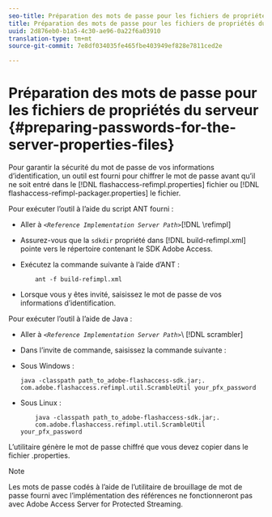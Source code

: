 ```yaml
---
seo-title: Préparation des mots de passe pour les fichiers de propriétés du serveur
title: Préparation des mots de passe pour les fichiers de propriétés du serveur
uuid: 2d876eb0-b1a5-4c30-ae96-0a22f6a03910
translation-type: tm+mt
source-git-commit: 7e8df034035fe465fbe403949ef828e7811ced2e

---
```



# Préparation des mots de passe pour les fichiers de propriétés du serveur {#preparing-passwords-for-the-server-properties-files}

Pour garantir la sécurité du mot de passe de vos informations d’identification, un outil est fourni pour chiffrer le mot de passe avant qu’il ne soit entré dans le [!DNL flashaccess-refimpl.properties] fichier ou [!DNL flashaccess-refimpl-packager.properties] le fichier.

Pour exécuter l’outil à l’aide du script ANT fourni :

* Aller à *`<Reference Implementation Server Path>`*[!DNL \refimpl]

* Assurez-vous que la `sdkdir` propriété dans [!DNL build-refimpl.xml] pointe vers le répertoire contenant le SDK Adobe Access.
* Exécutez la commande suivante à l’aide d’ANT :

   ```
       ant -f build-refimpl.xml
   ```

* Lorsque vous y êtes invité, saisissez le mot de passe de vos informations d’identification.

Pour exécuter l’outil à l’aide de Java :

* Aller à *`<Reference Implementation Server Path>`*\ [!DNL scrambler]

* Dans l’invite de commande, saisissez la commande suivante :

* Sous Windows :

   ```
   java -classpath path_to_adobe-flashaccess-sdk.jar;.  
   com.adobe.flashaccess.refimpl.util.ScrambleUtil your_pfx_password
   ```

* Sous Linux :

   ```
       java -classpath path_to_adobe-flashaccess-sdk.jar;.  
       com.adobe.flashaccess.refimpl.util.ScrambleUtil your_pfx_password
   ```

L’utilitaire génère le mot de passe chiffré que vous devez copier dans le fichier .properties.

>[!NOTE]
>
>Les mots de passe codés à l’aide de l’utilitaire de brouillage de mot de passe fourni avec l’implémentation des références ne fonctionneront pas avec Adobe Access Server for Protected Streaming.
